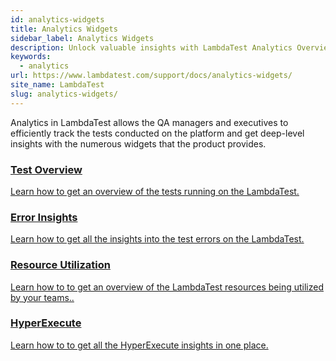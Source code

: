 ```yaml
---
id: analytics-widgets
title: Analytics Widgets
sidebar_label: Analytics Widgets
description: Unlock valuable insights with LambdaTest Analytics Overview, providing a detailed analysis of your testing data to optimize and improve your testing processes
keywords:
  - analytics
url: https://www.lambdatest.com/support/docs/analytics-widgets/
site_name: LambdaTest
slug: analytics-widgets/
---
```


<script type="application/ld+json"
      dangerouslySetInnerHTML={{ __html: JSON.stringify({
       "@context": "https://schema.org",
        "@type": "BreadcrumbList",
        "itemListElement": [{
          "@type": "ListItem",
          "position": 1,
          "name": "Home",
          "item": "https://www.lambdatest.com"
        },{
          "@type": "ListItem",
          "position": 2,
          "name": "Support",
          "item": "https://www.lambdatest.com/support/docs/"
        },{
          "@type": "ListItem",
          "position": 3,
          "name": "Analytics Widgets",
          "item": "https://www.lambdatest.com/support/docs/analytics-widgets/"
        }]
      })
    }}
></script>

Analytics in LambdaTest allows the QA managers and executives to efficiently track the tests conducted on the platform and get deep-level insights with the numerous widgets that the product provides.

<div className="support_main">  
  <a href="/docs/analytics-modules-test-overview/">
    <div className="support_inners">
      <h3>Test Overview</h3>
      <p>Learn how to get an overview of the tests running on the LambdaTest.</p>
    </div>
  </a>
  <a href="/docs/analytics-modules-error-insights/">
    <div className="support_inners">
      <h3>Error Insights</h3>
      <p>Learn how to get all the insights into the test errors on the LambdaTest.</p>
    </div>
  </a>
  <a href="/docs/analytics-modules-resource-utilization/">
    <div className="support_inners">
      <h3>Resource Utilization</h3>
      <p>Learn how to to get an overview of the LambdaTest resources being utilized by your teams..</p>
    </div>
  </a>
  <a href="/docs/analytics-modules-hyperexecute/">
    <div className="support_inners">
      <h3>HyperExecute</h3>
      <p>Learn how to  to get all the HyperExecute insights in one place.</p>
    </div>
  </a>
</div>